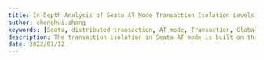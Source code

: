 ```yaml
---
title: In-Depth Analysis of Seata AT Mode Transaction Isolation Levels and Global Lock Design
author: chenghui.zhang
keywords: [Seata, distributed transaction, AT mode, Transaction, GlobalLock]
description: The transaction isolation in Seata AT mode is built on the basis of local isolation levels of supporting transactions. Assuming a database local isolation level of Read Committed or higher, Seata designs a global write-exclusive lock maintained by the transaction coordinator to ensure write isolation between transactions. Meanwhile, the default isolation level for global transactions is defined at Read Uncommitted.
date: 2022/01/12
---
```

